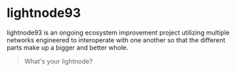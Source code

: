 # lightnode93
lightnode93 is an ongoing ecosystem improvement project utilizing multiple networks engineered to interoperate with one another so that the different parts make up a bigger and better whole.

> What's your lightnode?


